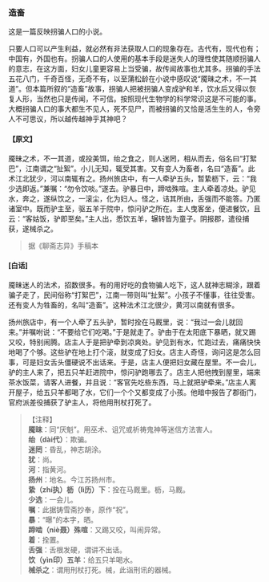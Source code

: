 <script type="text/javascript">
    var head = document.getElementsByTagName('head')[0];
    cssURL = '/public/liao.css';
    linkTag = document.createElement('link');
    linkTag.href = cssURL;
    linkTag.setAttribute('type','text/css');
    linkTag.setAttribute('rel','stylesheet');
    head.appendChild(linkTag);
</script>
### 造畜

这是一篇反映拐骗人口的小说。

只要人口可以产生利益，就必然有非法获取人口的现象存在。古代有，现代也有；中国有，外国也有。拐骗人口的人使用的基本手段是迷失人的理性使其随顺拐骗人的意志，在这方面，妇女儿童更容易上当受骗，故传闻故事也尤其多。拐骗的手法五花八门，千奇百怪，无奇不有，以至蒲松龄在小说中感叹说“魇昧之术，不一其道”。但本篇所叙的“造畜”故事，拐骗人把被拐骗人变成驴和羊，饮水后又得以恢复人形，当然也只是传闻，不可信。按照现代生物学的科学常识这是不可能的事。大概拐骗人口的事大都生不见人，死不见尸，而被拐骗的又恰是活生生的人，令旁人不可思议，所以越传越神乎其神吧？

#### 【原文】
<section>
魇昧之术，不一其道，或投美饵，绐之食之，则人迷罔，相从而去，俗名曰“打絮巴”，江南谓之“扯絮”。小儿无知，辄受其害。又有变人为畜者，名曰“造畜”。此术江北犹少，河以南辄有之。扬州旅店中，有一人牵驴五头，暂絷枥下，云：“我少选即返。”兼嘱：“勿令饮啖。”遂去。驴暴日中，蹄啮殊喧。主人牵着凉处。驴见水，奔之，遂纵饮之，一滚尘，化为妇人。怪之，诘其所由，舌强而不能答。乃匿诸室中。既而驴主至，驱五羊于院中，惊问驴之所在。主人曳客坐，便进餐饮，且云：“客姑饭，驴即至矣。”主人出，悉饮五羊，辗转皆为童子。阴报郡，遣役捕获，遂械杀之。

</section>

> 据《聊斋志异》手稿本

#### [白话]
<aside>

魇昧迷人的法术，招数很多。有的用好吃的食物骗人吃下，这人就神志糊涂，跟着骗子走了，民间俗称“打絮巴”，江南一带则叫“扯絮”。小孩子不懂事，往往受害。还有变人为牲畜的，名叫“造畜”。这种法术江北很少，黄河以南就有很多。

扬州旅店中，有一个人牵了五头驴，暂时拴在马厩里，说：“我过一会儿就回来。”并嘱咐说：“不要给它们吃喝。”于是就走了。驴由于在太阳底下暴晒，就又踢又咬，特别闹腾。店主人于是把驴牵到凉爽处。驴见到有水，忙跑过去，痛痛快快地喝了个够。这些驴在地上打个滚，就变成了妇女。店主人奇怪，询问这是怎么回事，可是妇女舌头僵硬说不出话来。于是，店主人便把妇女藏在屋里。不一会儿，驴的主人来了，把五只羊赶进院中，惊问驴跑哪去了。店主人把他拽到屋里，端来茶水饭菜，请客人进餐，并且说：“客官先吃些东西，马上就把驴牵来。”店主人离开屋子，给五只羊都喝了水，它们一个个又都变成了小孩。他暗中报告了郡衙门，官府派差役捕获了驴主人，将他用刑杖打死了。

</aside>

> 【注释】  
<b>魇昧</b>：同“厌魁”。用巫术、诅咒或祈祷鬼神等迷信方法害人。  
<b>绐（dài代）</b>：欺骗。  
<b>迷罔</b>：昏乱，神志胡涂。  
<b>犹</b>：尚。  
<b>河</b>：指黄河。  
<b>扬州</b>：地名。今江苏扬州市。  
<b>絷（zhí执）枥（lì历）下</b>：拴在马厩里。枥，马厩。  
<b>少选</b>：一会儿。  
<b>嘱</b>：此据铸雪斋抄奉，原作“祝”。  
<b>暴</b>：“曝”的本字，晒。  
<b>蹄啮（niè聂）殊喧</b>：又踢又咬，叫闹异常。  
<b>着</b>：拴置。  
<b>舌强</b>：舌根发硬，谓讲不出话。  
<b>饮（yìn印）五羊</b>：给五只羊喝水。  
<b>械杀之</b>：谓用刑杖打死。械，此诣刑讯的器械。  
